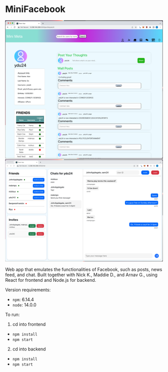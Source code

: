 # MiniFacebook

![Alt text](HomePage.png?raw=true "Posts")
![Alt text](Chat.png?raw=true "Chat")

Web app that emulates the functionalities of Facebook, such as posts, news feed, and chat. Built together with Nick K., Maddie D., and Arnav G., using React for frontend and Node.js for backend.

Version requirements:
- `npm`: 6.14.4 
- `node`: 14.0.0

To run:
1. cd into frontend
  - `npm install`
  - `npm start`
2. cd into backend
  - `npm install`
  - `npm start`
